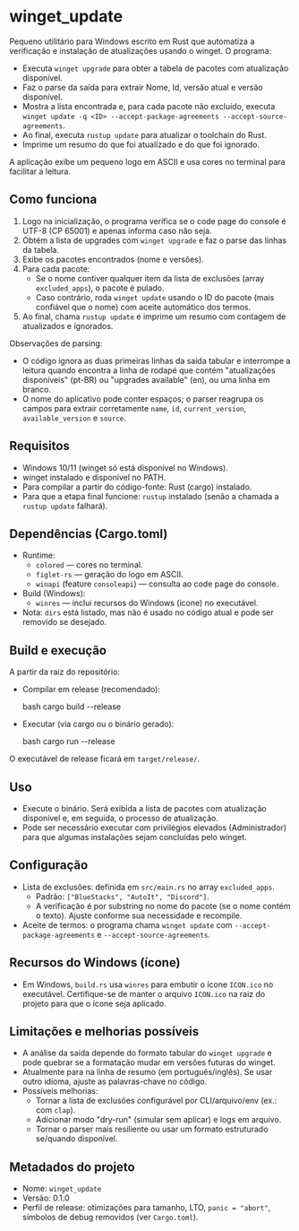 # winget_update

Pequeno utilitário para Windows escrito em Rust que automatiza a verificação e instalação de atualizações usando o winget. O programa:

- Executa `winget upgrade` para obter a tabela de pacotes com atualização disponível.
- Faz o parse da saída para extrair Nome, Id, versão atual e versão disponível.
- Mostra a lista encontrada e, para cada pacote não excluído, executa `winget update -q <ID> --accept-package-agreements --accept-source-agreements`.
- Ao final, executa `rustup update` para atualizar o toolchain do Rust.
- Imprime um resumo do que foi atualizado e do que foi ignorado.

A aplicação exibe um pequeno logo em ASCII e usa cores no terminal para facilitar a leitura.

## Como funciona

1. Logo na inicialização, o programa verifica se o code page do console é UTF-8 (CP 65001) e apenas informa caso não seja.
2. Obtém a lista de upgrades com `winget upgrade` e faz o parse das linhas da tabela.
3. Exibe os pacotes encontrados (nome e versões).
4. Para cada pacote:
   - Se o nome contiver qualquer item da lista de exclusões (array `excluded_apps`), o pacote é pulado.
   - Caso contrário, roda `winget update` usando o ID do pacote (mais confiável que o nome) com aceite automático dos termos.
5. Ao final, chama `rustup update` e imprime um resumo com contagem de atualizados e ignorados.

Observações de parsing:
- O código ignora as duas primeiras linhas da saída tabular e interrompe a leitura quando encontra a linha de rodapé que contém "atualizações disponíveis" (pt-BR) ou "upgrades available" (en), ou uma linha em branco.
- O nome do aplicativo pode conter espaços; o parser reagrupa os campos para extrair corretamente `name`, `id`, `current_version`, `available_version` e `source`.

## Requisitos

- Windows 10/11 (winget só está disponível no Windows).
- winget instalado e disponível no PATH.
- Para compilar a partir do código-fonte: Rust (cargo) instalado.
- Para que a etapa final funcione: `rustup` instalado (senão a chamada a `rustup update` falhará).

## Dependências (Cargo.toml)

- Runtime:
  - `colored` — cores no terminal.
  - `figlet-rs` — geração do logo em ASCII.
  - `winapi` (feature `consoleapi`) — consulta ao code page do console.
- Build (Windows):
  - `winres` — inclui recursos do Windows (ícone) no executável.
- Nota: `dirs` está listado, mas não é usado no código atual e pode ser removido se desejado.

## Build e execução

A partir da raiz do repositório:

- Compilar em release (recomendado):

  bash
  cargo build --release

- Executar (via cargo ou o binário gerado):

  bash
  cargo run --release

O executável de release ficará em `target/release/`.

## Uso

- Execute o binário. Será exibida a lista de pacotes com atualização disponível e, em seguida, o processo de atualização.
- Pode ser necessário executar com privilégios elevados (Administrador) para que algumas instalações sejam concluídas pelo winget.

## Configuração

- Lista de exclusões: definida em `src/main.rs` no array `excluded_apps`.
  - Padrão: `["BlueStacks", "AutoIt", "Discord"]`.
  - A verificação é por substring no nome do pacote (se o nome contém o texto). Ajuste conforme sua necessidade e recompile.
- Aceite de termos: o programa chama `winget update` com `--accept-package-agreements` e `--accept-source-agreements`.

## Recursos do Windows (ícone)

- Em Windows, `build.rs` usa `winres` para embutir o ícone `ICON.ico` no executável. Certifique-se de manter o arquivo `ICON.ico` na raiz do projeto para que o ícone seja aplicado.

## Limitações e melhorias possíveis

- A análise da saída depende do formato tabular do `winget upgrade` e pode quebrar se a formatação mudar em versões futuras do winget.
- Atualmente para na linha de resumo (em português/inglês). Se usar outro idioma, ajuste as palavras-chave no código.
- Possíveis melhorias:
  - Tornar a lista de exclusões configurável por CLI/arquivo/env (ex.: com `clap`).
  - Adicionar modo "dry-run" (simular sem aplicar) e logs em arquivo.
  - Tornar o parser mais resiliente ou usar um formato estruturado se/quando disponível.

## Metadados do projeto

- Nome: `winget_update`
- Versão: 0.1.0
- Perfil de release: otimizações para tamanho, LTO, `panic = "abort"`, símbolos de debug removidos (ver `Cargo.toml`).

